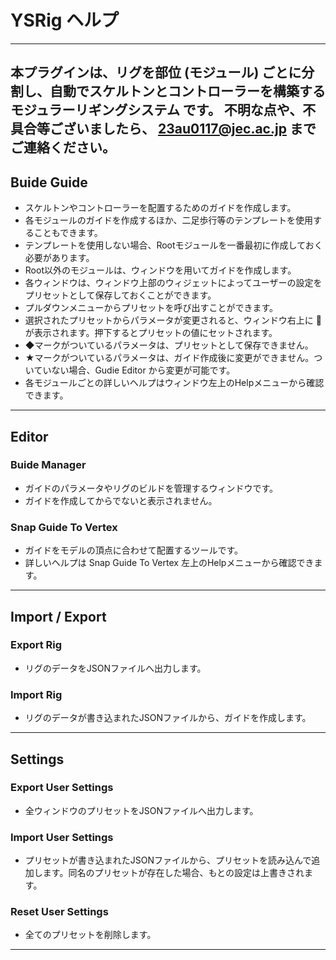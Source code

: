 # YSRig ヘルプ

---

**本プラグインは、リグを部位 (モジュール) ごとに分割し、自動でスケルトンとコントローラーを構築する モジュラーリギングシステム です。**
**不明な点や、不具合等ございましたら、 23au0117@jec.ac.jp までご連絡ください。**
---

## Buide Guide

- スケルトンやコントローラーを配置するためのガイドを作成します。
- 各モジュールのガイドを作成するほか、二足歩行等のテンプレートを使用することもできます。
- テンプレートを使用しない場合、Rootモジュールを一番最初に作成しておく必要があります。
- Root以外のモジュールは、ウィンドウを用いてガイドを作成します。
- 各ウィンドウは、ウィンドウ上部のウィジェットによってユーザーの設定をプリセットとして保存しておくことができます。
- プルダウンメニューからプリセットを呼び出すことができます。
- 選択されたプリセットからパラメータが変更されると、ウィンドウ右上に 🔄 が表示されます。押下するとプリセットの値にセットされます。
- ◆マークがついているパラメータは、プリセットとして保存できません。
- ★マークがついているパラメータは、ガイド作成後に変更ができません。ついていない場合、Gudie Editor から変更が可能です。
- 各モジュールごとの詳しいヘルプはウィンドウ左上のHelpメニューから確認できます。

---

## Editor

### Buide Manager

- ガイドのパラメータやリグのビルドを管理するウィンドウです。
- ガイドを作成してからでないと表示されません。


### Snap Guide To Vertex

- ガイドをモデルの頂点に合わせて配置するツールです。
- 詳しいヘルプは Snap Guide To Vertex 左上のHelpメニューから確認できます。

---

## Import / Export

### Export Rig

- リグのデータをJSONファイルへ出力します。

### Import Rig

- リグのデータが書き込まれたJSONファイルから、ガイドを作成します。

---

## Settings

### Export User Settings

- 全ウィンドウのプリセットをJSONファイルへ出力します。

### Import User Settings

- プリセットが書き込まれたJSONファイルから、プリセットを読み込んで追加します。同名のプリセットが存在した場合、もとの設定は上書きされます。

### Reset User Settings

- 全てのプリセットを削除します。

---